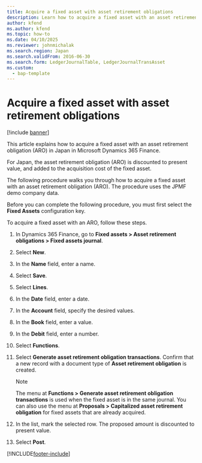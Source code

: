 ```yaml
---
title: Acquire a fixed asset with asset retirement obligations
description: Learn how to acquire a fixed asset with an asset retirement obligation (ARO) in Japan in Microsoft Dynamics 365 Finance.
author: kfend
ms.author: kfend
ms.topic: how-to
ms.date: 04/10/2025
ms.reviewer: johnmichalak
ms.search.region: Japan
ms.search.validFrom: 2016-06-30
ms.search.form: LedgerJournalTable, LedgerJournalTransAsset
ms.custom: 
  - bap-template
---
```


# Acquire a fixed asset with asset retirement obligations

[!include [banner](../../includes/banner.md)]

This article explains how to acquire a fixed asset with an asset retirement obligation (ARO) in Japan in Microsoft Dynamics 365 Finance.

For Japan, the asset retirement obligation (ARO) is discounted to present value, and added to the acquisition cost of the fixed asset. 

The following procedure walks you through how to acquire a fixed asset with an asset retirement obligation (ARO). The procedure uses the JPMF demo company data.

Before you can complete the following procedure, you must first select the **Fixed Assets** configuration key.

To acquire a fixed asset with an ARO, follow these steps.

1. In Dynamics 365 Finance, go to **Fixed assets \> Asset retirement obligations \> Fixed assets journal**.
1. Select **New**.
1. In the **Name** field, enter a name.
1. Select **Save**.
1. Select **Lines**.
1. In the **Date** field, enter a date.
1. In the **Account** field, specify the desired values.
1. In the **Book** field, enter a value.
1. In the **Debit** field, enter a number.
1. Select **Functions**.
1. Select **Generate asset retirement obligation transactions**. Confirm that a new record with a document type of **Asset retirement obligation** is created. 

    > [!NOTE]
    > The menu at **Functions \> Generate asset retirement obligation transactions** is used when the fixed asset is in the same journal. You can also use the menu at **Proposals \> Capitalized asset retirement obligation** for fixed assets that are already acquired. 
       
1. In the list, mark the selected row. The proposed amount is discounted to present value.  
1. Select **Post**.



[!INCLUDE[footer-include](../../../includes/footer-banner.md)]
